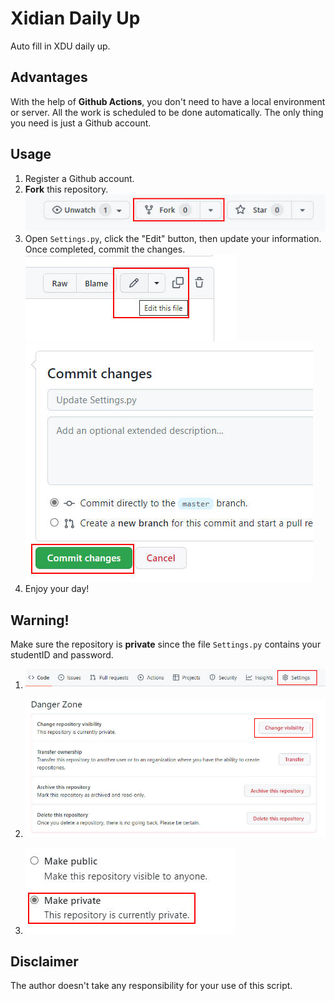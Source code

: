 # Xidian Daily Up

Auto fill in XDU daily up.

## Advantages

With the help of **Github Actions**, you don't need to have a local environment or server. All the work is scheduled to be done automatically. The only thing you need is just a Github account.

## Usage

1. Register a Github account.
2. **Fork** this repository.
    ![](./images/fork.JPG)
3. Open `Settings.py`, click the "Edit" button, then update your information. Once completed, commit the changes.
    ![](./images/edit.JPG)
    ![](./images/commit.JPG)
4. Enjoy your day! 

## Warning!

Make sure the repository is **private** since the file `Settings.py` contains your studentID and password.

1. ![](./images/setting.JPG)

2. ![](./images/visibility.JPG)

3. ![](./images/private.JPG)

## Disclaimer

The author doesn't take any responsibility for your use of this script.